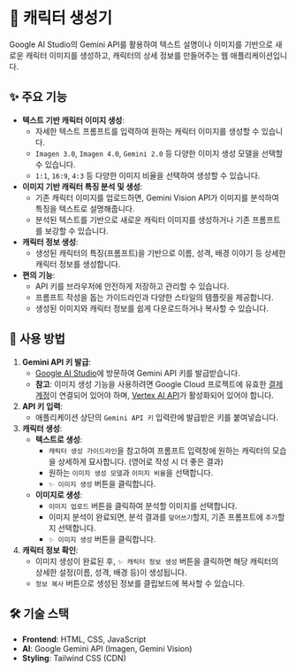 # 🎨 캐릭터 생성기

Google AI Studio의 Gemini API를 활용하여 텍스트 설명이나 이미지를 기반으로 새로운 캐릭터 이미지를 생성하고, 캐릭터의 상세 정보를 만들어주는 웹 애플리케이션입니다.

## ✨ 주요 기능

- **텍스트 기반 캐릭터 이미지 생성**:
  - 자세한 텍스트 프롬프트를 입력하여 원하는 캐릭터 이미지를 생성할 수 있습니다.
  - `Imagen 3.0`, `Imagen 4.0`, `Gemini 2.0` 등 다양한 이미지 생성 모델을 선택할 수 있습니다.
  - `1:1`, `16:9`, `4:3` 등 다양한 이미지 비율을 선택하여 생성할 수 있습니다.
- **이미지 기반 캐릭터 특징 분석 및 생성**:
  - 기존 캐릭터 이미지를 업로드하면, Gemini Vision API가 이미지를 분석하여 특징을 텍스트로 설명해줍니다.
  - 분석된 텍스트를 기반으로 새로운 캐릭터 이미지를 생성하거나 기존 프롬프트를 보강할 수 있습니다.
- **캐릭터 정보 생성**:
  - 생성된 캐릭터의 특징(프롬프트)을 기반으로 이름, 성격, 배경 이야기 등 상세한 캐릭터 정보를 생성합니다.
- **편의 기능**:
  - API 키를 브라우저에 안전하게 저장하고 관리할 수 있습니다.
  - 프롬프트 작성을 돕는 가이드라인과 다양한 스타일의 템플릿을 제공합니다.
  - 생성된 이미지와 캐릭터 정보를 쉽게 다운로드하거나 복사할 수 있습니다.

## 🚀 사용 방법

1. **Gemini API 키 발급**:
   - [Google AI Studio](https://aistudio.google.com/app/apikey)에 방문하여 Gemini API 키를 발급받습니다.
   - **참고**: 이미지 생성 기능을 사용하려면 Google Cloud 프로젝트에 유효한 [결제 계정](https://console.cloud.google.com/billing)이 연결되어 있어야 하며, [Vertex AI API](https://console.cloud.google.com/apis/library/vertexai.googleapis.com)가 활성화되어 있어야 합니다.
2. **API 키 입력**:
   - 애플리케이션 상단의 `Gemini API 키` 입력란에 발급받은 키를 붙여넣습니다.
3. **캐릭터 생성**:
   - **텍스트로 생성**:
     - `캐릭터 생성 가이드라인`을 참고하여 프롬프트 입력창에 원하는 캐릭터의 모습을 상세하게 묘사합니다. (영어로 작성 시 더 좋은 결과)
     - 원하는 `이미지 생성 모델`과 `이미지 비율`을 선택합니다.
     - `✨ 이미지 생성` 버튼을 클릭합니다.
   - **이미지로 생성**:
     - `이미지 업로드` 버튼을 클릭하여 분석할 이미지를 선택합니다.
     - 이미지 분석이 완료되면, 분석 결과를 `덮어쓰기`할지, 기존 프롬프트에 `추가`할지 선택합니다.
     - `✨ 이미지 생성` 버튼을 클릭합니다.
4. **캐릭터 정보 확인**:
   - 이미지 생성이 완료된 후, `✨ 캐릭터 정보 생성` 버튼을 클릭하면 해당 캐릭터의 상세한 설정(이름, 성격, 배경 등)이 생성됩니다.
   - `정보 복사` 버튼으로 생성된 정보를 클립보드에 복사할 수 있습니다.

## 🛠️ 기술 스택

- **Frontend**: HTML, CSS, JavaScript
- **AI**: Google Gemini API (Imagen, Gemini Vision)
- **Styling**: Tailwind CSS (CDN)
